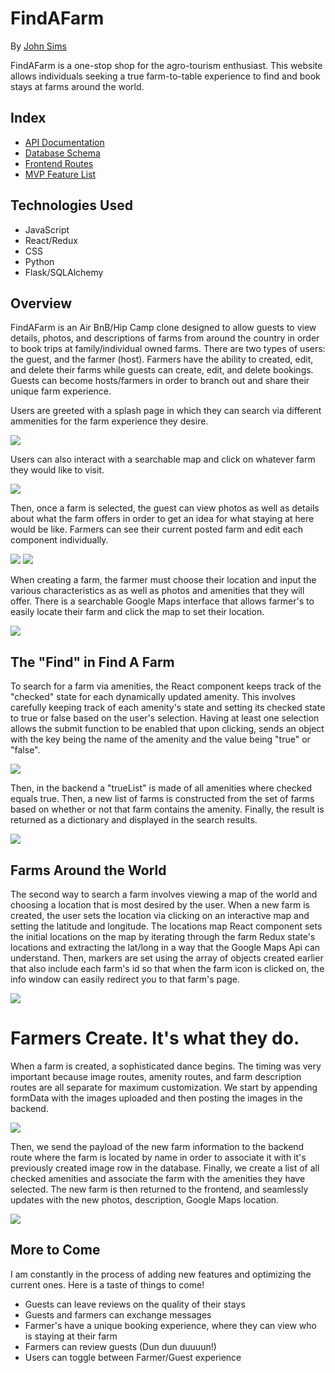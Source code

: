 # FindAFarm

By [John Sims](https://github.com/simzeee)

FindAFarm is a one-stop shop for the agro-tourism enthusiast. This website allows individuals seeking a true farm-to-table experience to find and book stays at farms around the world.

## Index

- [API Documentation](https://github.com/simzeee/FindAFarm/wiki/API-Documentation)
- [Database Schema](https://github.com/simzeee/FindAFarm/wiki/Database-Schema)
- [Frontend Routes](https://github.com/simzeee/FindAFarm/wiki/Frontend-Routes)
- [MVP Feature List](https://github.com/simzeee/FindAFarm/wiki/MVP-List)

## Technologies Used

- JavaScript
- React/Redux
- CSS
- Python
- Flask/SQLAlchemy

## Overview

FindAFarm is an Air BnB/Hip Camp clone designed to allow guests to view details, photos, and descriptions of farms from around the country in order to book trips at family/individual owned farms. There are two types of users: the guest, and the farmer (host). Farmers have the ability to created, edit, and delete their farms while guests can create, edit, and delete bookings. Guests can become hosts/farmers in order to branch out and share their unique farm experience.

Users are greeted with a splash page in which they can search via different ammenities for the farm experience they desire. 

![](githubReadMe/splashPage.png)

Users can also interact with a searchable map and click on whatever farm they would like to visit.

![](githubReadMe/searchGoogleMap.png)

Then, once a farm is selected, the guest can view photos as well as details about what the farm offers in order to get an idea for what staying at here would be like. Farmers can see their current posted farm and edit each component individually.

![](githubReadMe/oneFarmImages.png)
![](githubReadMe/oneFarmEdit.png)

When creating a farm, the farmer must choose their location and input the various characteristics as as well as photos and amenities that they will offer. There is a searchable Google Maps interface that allows farmer's to easily locate their farm and click the map to set their location.

![](githubReadMe/createFarmForm.png)


## The "Find" in Find A Farm

To search for a farm via amenities, the React component keeps track of the "checked" state for each dynamically updated amenity. This involves carefully keeping track of each amenity's state and setting its checked state to true or false based on the user's selection. Having at least one selection allows the submit function to be enabled that upon clicking, sends an object with the key being the name of the amenity and the value being "true" or "false".

![](githubReadMe/SearchStateSetter.png)

Then, in the backend a "trueList" is made of all amenities where checked equals true. Then, a new list of farms is constructed from the set of farms based on whether or not that farm contains the amenity. Finally, the result is returned as a dictionary and displayed in the search results.

![](githubReadMe/SearchBackend.png)

## Farms Around the World

The second way to search a farm involves viewing a map of the world and choosing a location that is most desired by the user. When a new farm is created, the user sets the location via clicking on an interactive map and setting the latitude and longitude. The locations map React component sets the initial locations on the map by iterating through the farm Redux state's locations and extracting the lat/long in a way that the Google Maps Api can understand. Then, markers are set using the array of objects created earlier that also include each farm's id so that when the farm icon is clicked on, the info window can easily redirect you to that farm's page. 

![](githubReadMe/allFarmsMap.png)

# Farmers Create. It's what they do.

When a farm is created, a sophisticated dance begins. The timing was very important because image routes, amenity routes, and farm description routes are all separate for maximum customization. We start by appending formData with the images uploaded and then posting the images in the backend. 

![](githubReadMe/createFarmFrontend.png)

Then, we send the payload of the new farm information to the backend route where the farm is located by name in order to associate it with it's previously created image row in the database. Finally, we create a list of all checked amenities and associate the farm with the amenities they have selected. The new farm is then returned to the frontend, and seamlessly updates with the new photos, description, Google Maps location.

![](githubReadMe/createFarmBackend.png)

## More to Come

I am constantly in the process of adding new features and optimizing the current ones. Here is a taste of things to come!

- Guests can leave reviews on the quality of their stays
- Guests and farmers can exchange messages
- Farmer's have a unique booking experience, where they can view who is staying at their farm
- Farmers can review guests (Dun dun duuuun!)
- Users can toggle between Farmer/Guest experience
